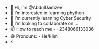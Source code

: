 - 👋 Hi, I’m @AbdulDamzee
- 👀 I’m interested in learning phython
- 🌱 I’m currently learning Cyber Security
- 💞️ I’m looking to collaborate on ...
- 📫 How to reach me - +2348066133036
- 😄 Pronouns: - He/Him
- ⚡

<!---
AbdulDamzee/AbdulDamzee is a ✨ special ✨ repository because its `README.md` (this file) appears on your GitHub profile.
You can click the Preview link to take a look at your changes.
--->
